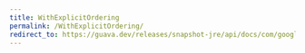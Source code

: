 ```yaml
---
title: WithExplicitOrdering
permalink: /WithExplicitOrdering/
redirect_to: https://guava.dev/releases/snapshot-jre/api/docs/com/google/common/util/concurrent/CycleDetectingLockFactory.WithExplicitOrdering.html
---
```

